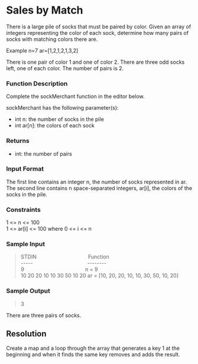 # Sales by Match

There is a large pile of socks that must be paired by color. Given an array of integers representing the color of each sock, determine how many pairs of socks with matching colors there are.

Example
n=7
ar=[1,2,1,2,1,3,2]

There is one pair of color 1 and one of color 2. There are three odd socks left, one of each color. The number of pairs is 2.

### Function Description

Complete the sockMerchant function in the editor below.

sockMerchant has the following parameter(s):

* int n: the number of socks in the pile
* int ar[n]: the colors of each sock

### Returns

* int: the number of pairs

### Input Format

The first line contains an integer n, the number of socks represented in ar.
The second line contains n space-separated integers, ar[i], the colors of the socks in the pile.

### Constraints

1 <= n <= 100<br/>
1 <= ar[i] <= 100 where 0 <= i <= n

### Sample Input

> STDIN&emsp; &emsp; &emsp; &emsp; &emsp; &emsp; &emsp; &emsp;Function<br>
  -----&emsp; &emsp; &emsp; &emsp; &emsp; &emsp; &emsp; &emsp; &nbsp;--------<br>
  9&emsp; &emsp; &emsp; &emsp; &emsp; &emsp; &emsp; &emsp; &emsp; &nbsp;n = 9<br>
  10 20 20 10 10 30 50 10 20  ar = [10, 20, 20, 10, 10, 30, 50, 10, 20]

### Sample Output

> 3

There are three pairs of socks.

## Resolution

Create a map and a loop through the array that generates a key 1 at the beginning and when it finds the same key removes and adds the result.